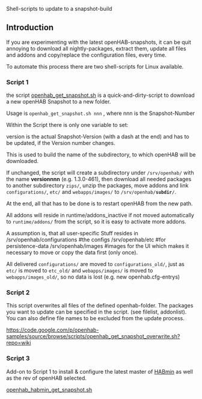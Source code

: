 Shell-scripts to update to a snapshot-build

## Introduction

If you are experimenting with the latest openHAB-snapshots, it can be quit annoying to download all nightly-packages, extract them, update all files and addons and copy/replace the configuration files, every time.


To automate this process there are two shell-scripts for Linux available.

### Script 1

the script [openhab_get_snapshot.sh](http://code.google.com/p/openhab-samples/source/browse/scripts/openhab_get_snapshot.sh?repo=wiki) is a quick-and-dirty-script to download a new openHAB Snapshot to a new folder.

Usage is `openhab_get_snapshot.sh nnn` , where nnn is the Snapshot-Number

Within the Script there is only one variable to set: 

version is the actual Snapshot-Version (with a dash at the end) and has to be updated, if the Version number changes.

This is used to build the name of the subdirectory, to which openHAB will be downloaded. 

If unchanged, the script will create a subdirectory under `/srv/openhab/` with the name **versionnnn** (e.g. 1.3.0-461), then download all needed packages to another subdirectory `zips/`, unzip the packages, move addons and link `configurations/`, `etc/` and `webapps/images/` to `/srv/openhab/`**`subdir`**`/`.

At the end, all that has to be done is to restart openHAB from the new path.

All addons will reside in runtime/addons_inactive if not moved automatically to `runtime/addons/` from the script, so it is easy to activate more addons.  

A assumption is, that all user-specific Stuff resides in 
    /srv/openhab/configurations #the configs
    /srv/openhab/etc #for persistence-data
    /srv/openhab/images #images for the UI
which makes it necessary to move or copy the data first (only once).

All delivered `configurations/` are moved to `configurations_old/`, just as `etc/` is moved to `etc_old/` and `webapps/images/` is moved to `webapps/images_old/`, so no data is lost (e.g. new openhab.cfg-entrys)

### Script 2

This script overwrites all files of the defined openhab-folder.
The packages you want to update can be specified in the script. (see filelist, addonlist).
You can also define file names to be excluded from the update process.

https://code.google.com/p/openhab-samples/source/browse/scripts/openhab_get_snapshot_overwrite.sh?repo=wiki

### Script 3

Add-on to Script 1 to install & configure the latest master of [HABmin](https://github.com/cdjackson/HABmin) as well as the rev of openHAB selected.

[openhab_habmin_get_snapshot.sh](https://code.google.com/p/openhab-samples/source/browse/scripts/openhab_habmin_get_snapshot.sh?repo=wiki)